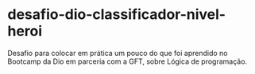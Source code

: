 # desafio-dio-classificador-nivel-heroi
Desafio para colocar em prática um pouco do que foi aprendido no Bootcamp da Dio em parceria  com a GFT, sobre Lógica de programação.
